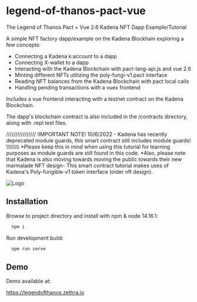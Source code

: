 
# legend-of-thanos-pact-vue


The Legend of Thanos Pact + Vue 2.6 Kadena NFT Dapp Example/Tutorial

A simple NFT factory dapp/example on the Kadena Blockhain exploring a few concepts:

- Connecting a Kadena k:account to a dapp
- Connecting X-wallet to a dapp
- Interacting with the Kadena Blockchain with pact-lang-api.js and vue 2.6
- Minting different NFTs utilizing the poly-fungi-v1.pact interface
- Reading NFT balances from the Kadena Blockchain with pact local calls
- Handling pending transactions with a vuex frontend 

Includes a vue frontend interacting with a testnet contract on the Kadena Blockchain.

The dapp's blockchain contract is also included in the /contracts directory, along with .repl test files.

////////////////
!IMPORTANT NOTE! 10/6/2022 - Kadena has recently deprecated module guards, this smart contract still includes module guards!
\\\\\\\\\\\\\\\\
*Please keep this in mind when using this tutorial for learning purposes as module guards are still found in this code. 
*Also, please note that Kadena is also moving towards moving the public towards their new marmalade NFT design- This smart contract tutorial makes uses of Kadena's Poly-fungible-v1 token interface (older nft design).

![Logo](https://legendofthanos.zethra.io/legendofthanos.png)


## Installation

Browse to project directory and install with npm & node 14.16.1:

```bash
  npm i
```

Run development build:

```bash
  npm run serve
```

    
## Demo

Demo available at:

https://legendofthanos.zethra.io

